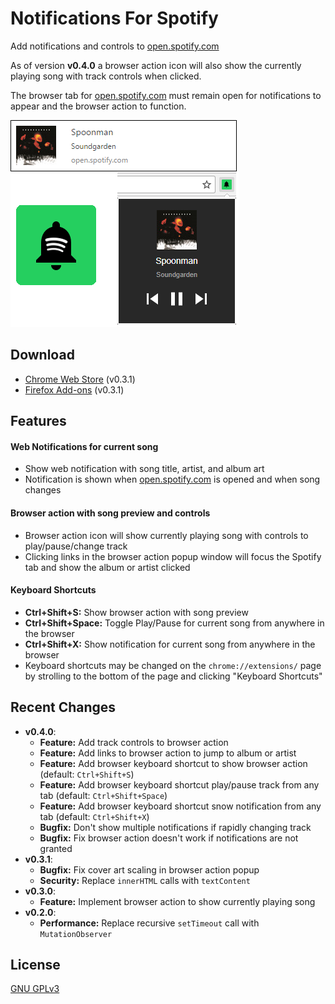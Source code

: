 # Notifications For Spotify
Add notifications and controls to [open.spotify.com]

As of version __v0.4.0__ a browser action icon will also show the currently playing song with track controls when clicked.

The browser tab for [open.spotify.com] must remain open for notifications to appear and the browser action to function.

![](screenshots/notification.png)

## Download
* [Chrome Web Store](https://chrome.google.com/webstore/detail/notifications-for-spotify/filocihllcicedfecomcdlilalmcfohi?hl=en-US&gl=US) (v0.3.1)
* [Firefox Add-ons](https://addons.mozilla.org/en-US/firefox/addon/notifications-for-spotify/) (v0.3.1)

## Features
#### Web Notifications for current song
* Show web notification with song title, artist, and album art
* Notification is shown when [open.spotify.com] is opened and when song changes

#### Browser action with song preview and controls
* Browser action icon will show currently playing song with controls to play/pause/change track
* Clicking links in the browser action popup window will focus the Spotify tab and show the album or artist clicked

#### Keyboard Shortcuts
* __Ctrl+Shift+S:__ Show browser action with song preview
* __Ctrl+Shift+Space:__ Toggle Play/Pause for current song from anywhere in the browser
* __Ctrl+Shift+X:__ Show notification for current song from anywhere in the browser
* Keyboard shortcuts may be changed on the `chrome://extensions/` page by strolling to the bottom of the page and clicking "Keyboard Shortcuts"


## Recent Changes
* __v0.4.0__:
  * __Feature:__ Add track controls to browser action
  * __Feature:__ Add links to browser action to jump to album or artist
  * __Feature:__ Add browser keyboard shortcut to show browser action (default: `Ctrl+Shift+S`)
  * __Feature:__ Add browser keyboard shortcut play/pause track from any tab (default: `Ctrl+Shift+Space`)
  * __Feature:__ Add browser keyboard shortcut snow notification from any tab (default: `Ctrl+Shift+X`)
  * __Bugfix:__ Don't show multiple notifications if rapidly changing track
  * __Bugfix:__ Fix browser action doesn't work if notifications are not granted
* __v0.3.1__:
  * __Bugfix:__ Fix cover art scaling in browser action popup
  * __Security:__ Replace `innerHTML` calls with `textContent`
* __v0.3.0__:
  * __Feature:__ Implement browser action to show currently playing song
* __v0.2.0__:
  * __Performance:__ Replace recursive `setTimeout` call with `MutationObserver`

## License
[GNU GPLv3](LICENSE)

[open.spotify.com]: https://open.spotify.com/
